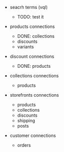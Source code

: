 - seacrh terms (vql)
  - TODO: test it

- products connections
  - DONE: collections
  - discounts
  - variants

- discount connections
  - DONE: products

- collections connections
  - products

- storefronts connections
  - products
  - collections
  - discounts
  - shipping
  - posts

- customer connections
  - orders


